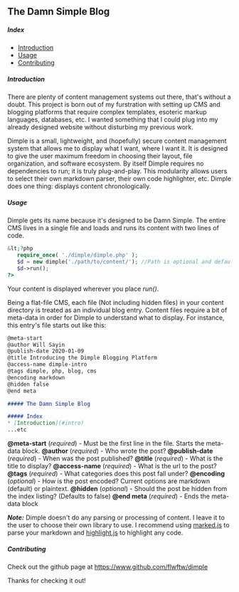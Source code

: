 The Damn Simple Blog
--------------------

##### Index
* [Introduction](#intro)
* [Usage](#usage)
* [Contributing](#github)

##### <a name='intro'></a> Introduction
There are plenty of content management systems out there, that's without a doubt. This project is born out of my furstration with setting up CMS and blogging platforms that require complex templates, esoteric markup languages, databases, etc. I wanted something that I could plug into my already designed website without disturbing my previous work.

Dimple is a small, lightweight, and (hopefully) secure content management system that allows me to display what I want, where I want it. It is designed to give the user maximum freedom in choosing their layout, file organization, and software ecosystem. By itself Dimple requires no dependencies to run; it is truly plug-and-play. This modularity allows users to select their own markdown parser, their own code highlighter, etc. Dimple does one thing: displays content chronologically.

##### <a name='usage'></a>Usage
Dimple gets its name because it's designed to be Damn Simple. The entire CMS lives in a single file and loads and runs its content with two lines of code.


```php
&lt;?php
   require_once( './dimple/dimple.php' );
   $d = new dimple('./path/to/content/'); //Path is optional and defaults to './content/'
   $d->run();
?>
```

Your content is displayed wherever you place *run()*.

Being a flat-file CMS, each file (Not including hidden files) in your content directory is treated as an individual blog entry. Content files require a bit of meta-data in order for Dimple to understand what to display. For instance, this entry's file starts out like this:


```markdown
@meta-start
@author Will Sayin
@publish-date 2020-01-09
@title Introducing the Dimple Blogging Platform
@access-name dimple-intro
@tags dimple, php, blog, cms
@encoding markdown
@hidden false
@end meta

##### The Damn Simple Blog

##### Index
* [Introduction](#intro)
...etc
```

**@meta-start** (*required*) - Must be the first line in the file. Starts the meta-data block.
**@author** (*required*) - Who wrote the post?
**@publish-date** (*required*) - When was the post published?
**@title** (*required*) - What is the title to display?
**@access-name** (*required*) - What is the url to the post?
**@tags** (*required*) - What categories does this post fall under?
**@encoding** (*optional*) - How is the post encoded? Current options are markdown (default) or plaintext.
**@hidden** (*optional*) - Should the post be hidden from the index listing? (Defaults to false)
**@end meta** (*required*) - Ends the meta-data block

***Note:*** Dimple doesn't do any parsing or processing of content. I leave it to the user to choose their own library to use. I recommend using [marked.js](https://marked.js.org) to parse your markdown and [highlight.js](https://highlightjs.org/) to highlight any code.

##### <a name='github'></a>Contributing
Check out the github page at https://www.github.com/flwftw/dimple

Thanks for checking it out!
